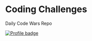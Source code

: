 # Coding Challenges
Daily Code Wars Repo

[![Profile badge](https://www.codewars.com/users/JonTheAlex/badges/large)](https://www.codewars.com/users/JonTheAlex)
